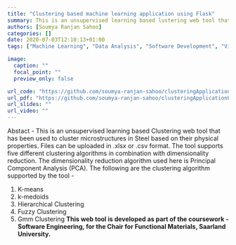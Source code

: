 ```yaml
---
title: "Clustering based machine learning application using Flask"
summary: This is an unsupervised learning based lustering web tool that has been used to cluster microstructures in Steel based on their physical properties that have been extracted using classical image processing algorithms. Files can then be uploaded in .xlsx or .csv format. The tool supports five different clustering algorithms in combination with dimensionality reduction. 
authors: [Soumya Ranjan Sahoo]
categories: []
date: 2020-07-03T12:10:13+01:00
tags: ["Machine Learning", "Data Analysis", "Software Development", "Vision"]

image:
  caption: ""
  focal_point: ""
  preview_only: false

url_code: "https://github.com/soumya-ranjan-sahoo/clusteringApplicationUsingFlask"
url_pdf: "https://github.com/soumya-ranjan-sahoo/clusteringApplicationUsingFlask/blob/master/README.md"
url_slides: ""
url_video: ""
---
```

Abstact - This is an unsupervised learning based Clustering web tool that has been used to cluster microstructures in Steel based on their physical properties. Files can be uploaded in .xlsx or .csv format. The tool supports five different clustering algorithms  in combination with dimensionality reduction. The dimensionality reduction algorithm used here is Principal Component Analysis (PCA). The following are the clustering algorithm supported by the tool -
1. K-means
2. k-medoids
3. Hierarchical Clustering
4. Fuzzy Clustering
5. Gmm Clustering
**This web tool is developed as part of the coursework - Software Engineering, for the Chair for Functional Materials, Saarland University.**
